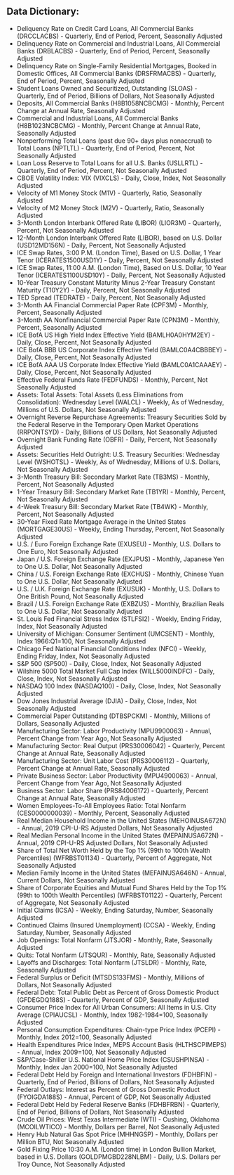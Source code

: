 
## Data Dictionary:
- Deliquency Rate on Credit Card Loans, All Commercial Banks (DRCCLACBS) - Quarterly, End of Period, Percent, Seasonally Adjusted
- Delinquency Rate on Commercial and Industrial Loans, All Commercial Banks (DRBLACBS) - Quarterly, End of Period, Percent, Seasonally Adjusted
- Delinquency Rate on Single-Family Residential Mortgages, Booked in Domestic Offices, All Commercial Banks (DRSFRMACBS) - Quarterly, End of Period, Percent, Seasonally Adjusted
- Student Loans Owned and Securitized, Outstanding (SLOAS) - Quarterly, End of Period, Billions of Dollars, Not Seasonally Adjusted
- Deposits, All Commercial Banks (H8B1058NCBCMG) - Monthly, Percent Change at Annual Rate, Seasonally Adjusted
- Commercial and Industrial Loans, All Commercial Banks (H8B1023NCBCMG) - Monthly, Percent Change at Annual Rate, Seasonally Adjusted
- Nonperforming Total Loans (past due 90+ days plus nonaccrual) to Total Loans (NPTLTL) - Quarterly, End of Period, Percent, Not Seasonally Adjusted
- Loan Loss Reserve to Total Loans for all U.S. Banks (USLLRTL) - Quarterly, End of Period, Percent, Not Seasonally Adjusted
- CBOE Volatility Index: VIX (VIXCLS) - Daily, Close, Index, Not Seasonally Adjusted
- Velocity of M1 Money Stock (M1V) - Quarterly, Ratio, Seasonally Adjusted
- Velocity of M2 Money Stock (M2V) - Quarterly, Ratio, Seasonally Adjusted
- 3-Month London Interbank Offered Rate (LIBOR) (LIOR3M) - Quarterly, Percent, Not Seasonally Adjusted
- 12-Month London Interbank Offered Rate (LIBOR), based on U.S. Dollar (USD12MD156N) - Daily, Percent, Not Seasonally Adjusted
- ICE Swap Rates, 3:00 P.M. (London Time), Based on U.S. Dollar, 1 Year Tenor (ICERATES1500USD1Y) - Daily, Percent, Not Seasonally Adjusted
- ICE Swap Rates, 11:00 A.M. (London Time), Based on U.S. Dollar, 10 Year Tenor (ICERATES1100USD10Y) - Daily, Percent, Not Seasonally Adjusted
- 10-Year Treasury Constant Maturity Minus 2-Year Treasury Constant Maturity (T10Y2Y) - Daily, Percent, Not Seasonally Adjusted
- TED Spread (TEDRATE) - Daily, Percent, Not Seasonally Adjusted
- 3-Month AA Financial Commercial Paper Rate (CPF3M) - Monthly, Percent, Seasonally Adjusted
- 3-Month AA Nonfinancial Commercial Paper Rate (CPN3M) - Monthly, Percent, Seasonally Adjusted
- ICE BofA US High Yield Index Effective Yield (BAMLH0A0HYM2EY) - Daily, Close, Percent, Not Seasonally Adjusted
- ICE BofA BBB US Corporate Index Effective Yield (BAMLC0A4CBBBEY) - Daily, Close, Percent, Not Seasonally Adjusted
- ICE BofA AAA US Corporate Index Effective Yield (BAMLC0A1CAAAEY) - Daily, Close, Percent, Not Seasonally Adjusted
- Effective Federal Funds Rate (FEDFUNDS) - Monthly, Percent, Not Seasonally Adjusted
- Assets: Total Assets: Total Assets (Less Eliminations from Consolidation): Wednesday Level (WALCL) - Weekly, As of Wednesday, Millions of U.S. Dollars, Not Seasonally Adjusted
- Overnight Reverse Repurchase Agreements: Treasury Securities Sold by the Federal Reserve in the Temporary Open Market Operations (RRPONTSYD) - Daily, Billions of US Dollars, Not Seasonally Adjusted
- Overnight Bank Funding Rate (OBFR) - Daily, Percent, Not Seasonally Adjusted
- Assets: Securities Held Outright: U.S. Treasury Securities: Wednesday Level (WSHOTSL) - Weekly, As of Wednesday, Millions of U.S. Dollars, Not Seasonally Adjusted
- 3-Month Treasury Bill: Secondary Market Rate (TB3MS) - Monthly, Percent, Not Seasonally Adjusted
- 1-Year Treasury Bill: Secondary Market Rate (TB1YR) - Monthly, Percent, Not Seasonally Adjusted
- 4-Week Treasury Bill: Secondary Market Rate (TB4WK) - Monthly, Percent, Not Seasonally Adjusted
- 30-Year Fixed Rate Mortgage Average in the United States (MORTGAGE30US) - Weekly, Ending Thursday, Percent, Not Seasonally Adjusted
- U.S. / Euro Foreign Exchange Rate (EXUSEU) - Monthly, U.S. Dollars to One Euro, Not Seasonally Adjusted
- Japan / U.S. Foreign Exchange Rate (EXJPUS) - Monthly, Japanese Yen to One U.S. Dollar, Not Seasonally Adjusted
- China / U.S. Foreign Exchange Rate (EXCHUS) - Monthly, Chinese Yuan to One U.S. Dollar, Not Seasonally Adjusted
- U.S. / U.K. Foreign Exchange Rate (EXUSUK) - Monthly, U.S. Dollars to One British Pound, Not Seasonally Adjusted
- Brazil / U.S. Foreign Exchange Rate (EXBZUS) - Monthly, Brazilian Reals to One U.S. Dollar, Not Seasonally Adjusted
- St. Louis Fed Financial Stress Index (STLFSI2) - Weekly, Ending Friday, Index, Not Seasonally Adjusted
- University of Michigan: Consumer Sentiment (UMCSENT) - Monthly, Index 1966:Q1=100, Not Seasonally Adjusted
- Chicago Fed National Financial Conditions Index (NFCI) - Weekly, Ending Friday, Index, Not Seasonally Adjusted
- S&P 500 (SP500) - Daily, Close, Index, Not Seasonally Adjusted
- Wilshire 5000 Total Market Full Cap Index (WILL5000INDFC) - Daily, Close, Index, Not Seasonally Adjusted
- NASDAQ 100 Index (NASDAQ100) - Daily, Close, Index, Not Seasonally Adjusted
- Dow Jones Industrial Average (DJIA) - Daily, Close, Index, Not Seasonally Adjusted
- Commercial Paper Outstanding (DTBSPCKM) - Monthly, Millions of Dollars, Seasonally Adjusted
- Manufacturing Sector: Labor Productivity (MPU9900063) - Annual, Percent Change from Year Ago, Not Seasonally Adjusted
- Manufacturing Sector: Real Output (PRS30006042) - Quarterly, Percent Change at Annual Rate, Seasonally Adjusted
- Manufacturing Sector: Unit Labor Cost (PRS30006112) - Quarterly, Percent Change at Annual Rate, Seasonally Adjusted
- Private Business Sector: Labor Productivity (MPU4900063) - Annual, Percent Change from Year Ago, Not Seasonally Adjusted
- Business Sector: Labor Share (PRS84006172) - Quarterly, Percent Change at Annual Rate, Seasonally Adjusted
- Women Employees-To-All Employees Ratio: Total Nonfarm (CES0000000039) - Monthly, Percent, Seasonally Adjusted
- Real Median Household Income in the United States (MEHOINUSA672N) - Annual, 2019 CPI-U-RS Adjusted Dollars, Not Seasonally Adjusted
- Real Median Personal Income in the United States (MEPAINUSA672N) - Annual, 2019 CPI-U-RS Adjusted Dollars, Not Seasonally Adjusted
- Share of Total Net Worth Held by the Top 1% (99th to 100th Wealth Percentiles) (WFRBST01134) - Quarterly, Percent of Aggregate, Not Seasonally Adjusted
- Median Family Income in the United States (MEFAINUSA646N) - Annual, Current Dollars, Not Seasonally Adjusted
- Share of Corporate Equities and Mutual Fund Shares Held by the Top 1% (99th to 100th Wealth Percentiles) (WFRBST01122) - Quarterly, Percent of Aggregate, Not Seasonally Adjusted
- Initial Claims (ICSA) - Weekly, Ending Saturday, Number, Seasonally Adjusted
- Continued Claims (Insured Unemployment) (CCSA) - Weekly, Ending Saturday, Number, Seasonally Adjusted
- Job Openings: Total Nonfarm (JTSJOR) - Monthly, Rate, Seasonally Adjusted
- Quits: Total Nonfarm (JTSQUR) - Monthly, Rate, Seasonally Adjusted
- Layoffs and Discharges: Total Nonfarm (JTSLDR) - Monthly, Rate, Seasonally Adjusted
- Federal Surplus or Deficit (MTSDS133FMS) - Monthly, Millions of Dollars, Not Seasonally Adjusted
- Federal Debt: Total Public Debt as Percent of Gross Domestic Product (GFDEGDQ188S) - Quarterly, Percent of GDP, Seasonally Adjusted
- Consumer Price Index for All Urban Consumers: All Items in U.S. City Average (CPIAUCSL) - Monthly, Index 1982-1984=100, Seasonally Adjusted
- Personal Consumption Expenditures: Chain-type Price Index (PCEPI) - Monthly, Index 2012=100, Seasonally Adjusted
- Health Expenditures Price Index, MEPS Account Basis (HLTHSCPIMEPS) - Annual, Index 2009=100, Not Seasonally Adjusted
- S&P/Case-Shiller U.S. National Home Price Index (CSUSHPINSA) - Monthly, Index Jan 2000=100, Not Seasonally Adjusted
- Federal Debt Held by Foreign and International Investors (FDHBFIN) - Quarterly, End of Period, Billions of Dollars, Not Seasonally Adjusted
- Federal Outlays: Interest as Percent of Gross Domestic Product (FYOIGDA188S) - Annual, Percent of GDP, Not Seasonally Adjusted
- Federal Debt Held by Federal Reserve Banks (FDHBFRBN) - Quarterly, End of Period, Billions of Dollars, Not Seasonally Adjusted
- Crude Oil Prices: West Texas Intermediate (WTI) - Cushing, Oklahoma (MCOILWTICO) - Monthly, Dollars per Barrel, Not Seasonally Adjusted
- Henry Hub Natural Gas Spot Price (MHHNGSP) - Monthly, Dollars per Million BTU, Not Seasonally Adjusted
- Gold Fixing Price 10:30 A.M. (London time) in London Bullion Market, based in U.S. Dollars (GOLDPMGBD228NLBM) - Daily, U.S. Dollars per Troy Ounce, Not Seasonally Adjusted